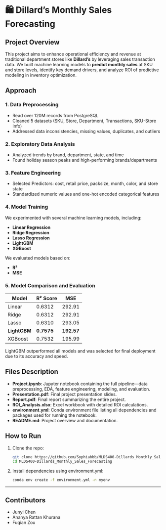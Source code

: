# 🛍️ Dillard’s Monthly Sales Forecasting

## Project Overview

This project aims to enhance operational efficiency and revenue at traditional department stores like **Dillard’s** by leveraging sales transaction data. We built machine learning models to **predict monthly sales** at SKU and store levels, identify key demand drivers, and analyze ROI of predictive modeling in inventory optimization.

## Approach

### 1. Data Preprocessing
- Read over 120M records from PostgreSQL
- Cleaned 5 datasets (SKU, Store, Department, Transactions, SKU-Store Info)
- Addressed data inconsistencies, missing values, duplicates, and outliers

### 2. Exploratory Data Analysis
- Analyzed trends by brand, department, state, and time
- Found holiday season peaks and high-performing brands/departments

### 3. Feature Engineering
- Selected Predictors: cost, retail price, packsize, month, color, and store state
- Standardized numeric values and one-hot encoded categorical features

### 4. Model Training
We experimented with several machine learning models, including:
- **Linear Regression**
- **Ridge Regression**
- **Lasso Regression**
- **LightGBM**
- **XGBoost**

We evaluated models based on:
- **R²**
- **MSE**

### 5. Model Comparison and Evaluation

| Model           | R² Score | MSE     |
|----------------|----------|---------|
| Linear          | 0.6312   | 292.91  |
| Ridge           | 0.6312   | 292.91  |
| Lasso           | 0.6310   | 293.05  |
| **LightGBM**    | **0.7575** | **192.57** |
| XGBoost         | 0.7532   | 195.99  |

LightGBM outperformed all models and was selected for final deployment due to its accuracy and speed.


## Files Description
- **Project.ipynb**: Jupyter notebook containing the full pipeline—data preprocessing, EDA, feature engineering, modeling, and evaluation.
- **Presentation.pdf**: Final project presentation slides.
- **Report.pdf**: Final report summarizing the entire project.
- **ROI_Analysis.xlsx**: Excel workbook with detailed ROI calculations.
- **environment.yml**: Conda environment file listing all dependencies and packages used for running the notebook.
- **README.md**: Project overview and documentation.

## How to Run

1. Clone the repo:
   ```bash
   git clone https://github.com/Sophiabbb/MLDS400-Dillards_Monthly_Sales_Forecasting.git
   cd MLDS400-Dillards_Monthly_Sales_Forecasting
   ```

2. Install dependencies using environment.yml: 
    ```bash
    conda env create -f environment.yml -n myenv
    ```

---

## Contributors
- Junyi Chen
- Ananya Rattan Khurana
- Fuqian Zou  
